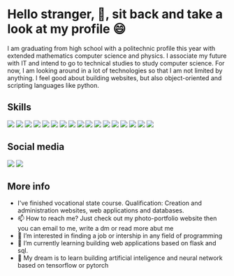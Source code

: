# Hello stranger, 👋, sit back and take a look at my profile 😄

I am graduating from high school with a politechnic profile this year with extended mathematics computer science and physics. I associate my future with IT and intend to go to technical studies to study computer science. For now, I am looking around in a lot of technologies so that I am not limited by anything. I feel good about building websites, but also object-oriented and scripting languages like python.

## Skills

[<img src="https://api.iconify.design/vscode-icons/file-type-html.svg?width=40&height=40">]()
[<img src="https://api.iconify.design/vscode-icons/file-type-css.svg?width=40&height=40">]()
<img src="https://api.iconify.design/logos/bootstrap.svg?width=40&height=40">
<img src="https://api.iconify.design/logos/python.svg?width=40&height=40">
<img src="https://api.iconify.design/logos/flask.svg?width=40&height=40">
<img src="https://api.iconify.design/logos/javascript.svg?width=40&height=40">
<img src="https://api.iconify.design/logos/git-icon.svg?width=40&height=40">
<img src="https://api.iconify.design/logos/docker-icon.svg?width=40&height=40">
<img src="https://api.iconify.design/logos/mysql.svg?width=40&height=40">
<img src="https://api.iconify.design/vscode-icons/file-type-vscode.svg?width=40&height=40">
<img src="https://api.iconify.design/logos/figma.svg?width=40&height=40">
<img src="https://api.iconify.design/logos/pycharm.svg?width=40&height=40">
<img src="https://api.iconify.design/logos/webstorm.svg?width=40&height=40">
<img src="https://api.iconify.design/logos/adobe-illustrator.svg?width=40&height=40">
<img src="https://api.iconify.design/logos/adobe-photoshop.svg?width=40&height=40">
<img src="https://api.iconify.design/logos/adobe-lightroom.svg?width=40&height=40">
<img src="https://api.iconify.design/logos/microsoft-icon.svg?width=40&height=40">

## Social media

<img src="https://api.iconify.design/logos/github-octocat.svg?width=40&height40"> <img src="https://api.iconify.design/logos/docker-icon.svg?width=40&height=40">


## More info
- I've finished vocational state course. Qualification: Creation and administration websites, web applications and databases.
- 📫 How to reach me? Just check out my photo-portfolio website then you can email to me, write a dm or read more abut me
- 👀 I’m interested in finding a job or intership in any field of programming
- 🌱 I’m currently learning building web applications based on flask and sql.
- 💞️ My dream is to learn building artificial inteligence and neural network based on tensorflow or pytorch
